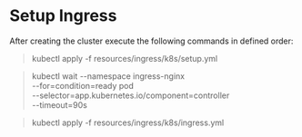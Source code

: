 # Setup Ingress

After creating the cluster execute the following commands in defined order:

> kubectl apply -f resources/ingress/k8s/setup.yml

> kubectl wait --namespace ingress-nginx \
  --for=condition=ready pod \
  --selector=app.kubernetes.io/component=controller \
  --timeout=90s

> kubectl apply -f resources/ingress/k8s/ingress.yml